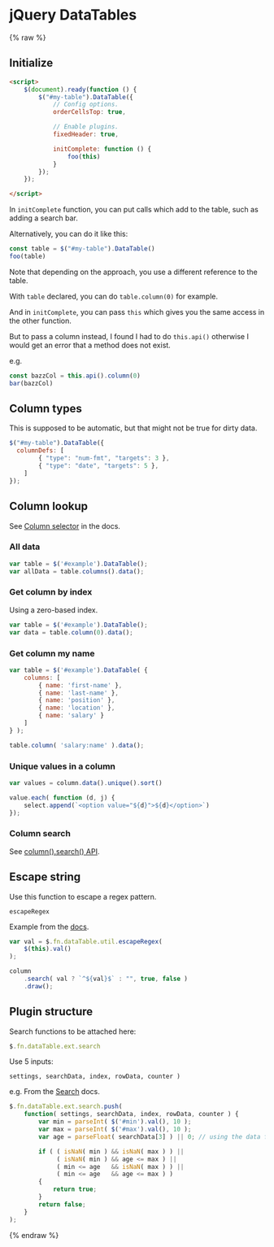 # jQuery DataTables

{% raw %}

## Initialize

```html
<script>
    $(document).ready(function () {
        $("#my-table").DataTable({
            // Config options.
            orderCellsTop: true,

            // Enable plugins.
            fixedHeader: true,

            initComplete: function () {
                foo(this)
            }
        });
    });

</script>
```

In `initComplete` function, you can put calls which add to the table, such as adding a search bar.

Alternatively, you can do it like this:

```javascript
const table = $("#my-table").DataTable()
foo(table)
```

Note that depending on the approach, you use a different reference to the table.

With `table` declared, you can do `table.column(0)` for example.

And in `initComplete`, you can pass `this` which gives you the same access in the other function.

But to pass a column instead, I found I had to do `this.api()` otherwise I would get an error that a method does not exist.

e.g.

```javascript
const bazzCol = this.api().column(0)
bar(bazzCol)
```


## Column types

This is supposed to be automatic, but that might not be true for dirty data.

```javascript
$("#my-table").DataTable({
  columnDefs: [
        { "type": "num-fmt", "targets": 3 },
        { "type": "date", "targets": 5 },
    ]
});
```


## Column lookup

See [Column selector](https://datatables.net/reference/type/column-selector) in the docs.

### All data

```javascript
var table = $('#example').DataTable();
var allData = table.columns().data();
```

### Get column by index

Using a zero-based index.

```javascript
var table = $('#example').DataTable();
var data = table.column(0).data();
```

### Get column my name

```javascript
var table = $('#example').DataTable( {
    columns: [
        { name: 'first-name' },
        { name: 'last-name' },
        { name: 'position' },
        { name: 'location' },
        { name: 'salary' }
    ]
} );

table.column( 'salary:name' ).data();
```

### Unique values in a column

```javascript
var values = column.data().unique().sort()

value.each( function (d, j) {
    select.append(`<option value="${d}">${d}</option>`)
});
```

### Column search

See [column().search() API](https://datatables.net/reference/api/column().search()).


## Escape string

Use this function to escape a regex pattern.

`escapeRegex`

Example from the [docs](https://datatables.net/reference/api/%24.fn.dataTable.util.escapeRegex()).

```javascript
var val = $.fn.dataTable.util.escapeRegex(
    $(this).val()
);

column
    .search( val ? `^${val}$` : "", true, false )
    .draw();
```

## Plugin structure

Search functions to be attached here:

```javascript
$.fn.dataTable.ext.search
```

Use 5 inputs:

```
settings, searchData, index, rowData, counter )
```

e.g. From the [Search](https://datatables.net/manual/plug-ins/search) docs.

```javascript
$.fn.dataTable.ext.search.push(
    function( settings, searchData, index, rowData, counter ) {
        var min = parseInt( $('#min').val(), 10 );
        var max = parseInt( $('#max').val(), 10 );
        var age = parseFloat( searchData[3] ) || 0; // using the data from the 4th column

        if ( ( isNaN( min ) && isNaN( max ) ) ||
             ( isNaN( min ) && age <= max ) ||
             ( min <= age   && isNaN( max ) ) ||
             ( min <= age   && age <= max ) )
        {
            return true;
        }
        return false;
    }
);
```

{% endraw %}
